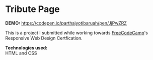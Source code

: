 # Tribute Page

<strong>DEMO:</strong> https://codepen.io/parthajyotibaruah/pen/JjPwZRZ

This is a project I submitted while working towards [FreeCodeCamp](https://www.freecodecamp.org)'s Responsive Web Design Certfication.

<strong>Technologies used:</strong><br>
HTML and CSS
